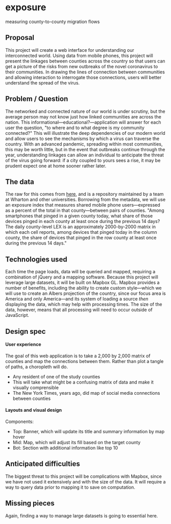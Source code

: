 # exposure
measuring county-to-county migration flows

## Proposal

This project will create a web interface for understanding our interconnected world. Using data from mobile phones, this project will present the linkages between counties across the country so that users can get a picture of the risks from new outbreaks of the novel coronavirus to their communities. In drawing the lines of connection between communities and allowing interaction to interrogate those connections, users will better understand the spread of the virus.

## Problem / Question

The networked and connected nature of our world is under scrutiny, but the average person may not know just how linked communities are across the nation. This informational—educational?—application will answer for each user the question, "to where and to what degree is my community connected?" This will illustrate the deep dependencies of our modern world and allow users to see the mechanisms by which a virus can traverse the country. With an advanced pandemic, spreading within most communities, this may be worth little, but in the event that outbreaks continue through the year, understanding linkages can allow an individual to anticipate the threat of the virus going forward: if a city coupled to yours sees a rise, it may be prudent expect one at home sooner rather later.  

## The data

The raw for this comes from [here](https://github.com/COVIDExposureIndices/COVIDExposureIndices), and is a repository maintained by a team at Wharton and other universities. Borrowing from the metadata, we will use an exposure index that measures shared mobile phone users—expressed as a percent of the total in that county—between pairs of counties. "Among smartphones that pinged in a given county today, what share of those devices pinged in each county at least once during the previous 14 days? The daily county-level LEX is an approximately 2000-by-2000 matrix in which each cell reports, among devices that pinged today in the column county, the share of devices that pinged in the row county at least once during the previous 14 days."

## Technologies used

Each time the page loads, data will be queried and mapped, requiring a combination of jQuery and a mapping software. Because this project will leverage large datasets, it will be built on Mapbox GL. Mapbox provides a number of benefits, including the ability to create custom style—which we will use to create an Albers projection of the country, since our focus area is America and only America—and its system of loading a source *then* displaying the data, which may help with processing times. The size of the data, however, means that all processing will need to occur outside of JavaScript.  

## Design spec

#### User experience

The goal of this web application is to take a 2,000 by 2,000 matrix of counties and map the connections between them. Rather than plot a tangle of paths, a choropleth will do.  
- Any resident of one of the study counties
- This will take what might be a confusing matrix of data and make it visually comprensible
- The New York Times, years ago, did map of social media connections between counties

#### Layouts and visual design

Components:
- Top: Banner, which will update its title and summary information by map hover
- Mid: Map, which will adjust its fill based on the target county
- Bot: Section with additional information like top 10

## Anticipated difficulties

The biggest threat to this project will be complications with Mapbox, since we have not used it extensively and with the size of the data. It will require a way to query data prior to mapping it to save on computation.

## Missing pieces

Again, finding a way to manage large datasets is going to essential here.
